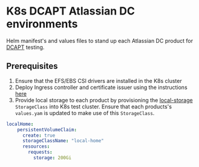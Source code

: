 # K8s DCAPT Atlassian DC environments
Helm manifest's and values files to stand up each Atlassian DC product for [DCAPT](https://developer.atlassian.com/platform/marketplace/dc-apps-performance-toolkit-user-guide-jira/) testing.

## Prerequisites
1. Ensure that the EFS/EBS CSI drivers are installed in the K8s cluster
2. Deploy Ingress controller and certificate issuer using the instructions [here](https://github.com/atlassian-labs/data-center-helm-charts/blob/master/docs/examples/ingress/INGRESS_NGINX.md)
2. Provide local storage to each product by provisioning the [local-storage](local-storage/dynamic-storage.yaml) `StorageClass` into K8s test cluster. Ensure that each products's `values.yam` is updated to make use of this `StorageClass`.
```yaml
localHome:
    persistentVolumeClaim:     
      create: true
      storageClassName: "local-home"
      resources:
        requests:
          storage: 200Gi
```